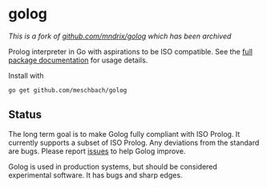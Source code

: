 golog
=====
*This is a fork of [github.com/mndrix/golog](https://github.com/mndrix/golog) which has been archived*

Prolog interpreter in Go with aspirations to be ISO compatible.  See the [full package documentation](http://godoc.org/github.com/meschbach/golog) for usage details.

Install with

    go get github.com/meschbach/golog

Status
------

The long term goal is to make Golog fully compliant with ISO Prolog.  It currently supports a subset of ISO Prolog.  Any deviations from the standard are bugs.  Please report [issues](https://github.com/mndrix/golog/issues) to help Golog improve.

Golog is used in production systems, but should be considered experimental software.  It has bugs and sharp edges.
